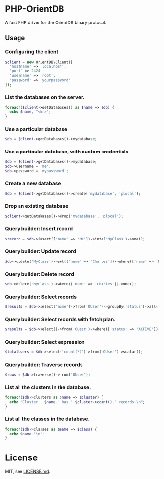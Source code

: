 # PHP-OrientDB

A fast PHP driver for the OrientDB binary protocol.


## Usage

### Configuring the client

```php
$client = new OrientDB\Client([
  'hostname' => 'localhost',
  'port' => 2424,
  'username' => 'root',
  'password' => 'yourpassword'
]);
```

### List the databases on the server.

```php
foreach($client->getDatabases() as $name => $db) {
  echo $name, "<br>";
}
```

### Use a particular database

```php
$db = $client->getDatabases()->mydatabase;
```

### Use a particular database, with custom credentials

```php
$db = $client->getDatabases()->mydatabase;
$db->username = 'me';
$db->password = 'mypassword';
```

### Create a new database

```php
$db = $client->getDatabases()->create('mydatabase', 'plocal');
```

### Drop an existing database

```php
$client->getDatabases()->drop('mydatabase', 'plocal');
```

### Query builder: Insert record

```php
$record = $db->insert(['name' => 'Me'])->into('MyClass')->one();
```

### Query builder: Update record

```php
$db->update('MyClass')->set(['name' => 'Charles'])->where(['name' => 'Me'])->one();
```

### Query builder: Delete record

```php
$db->delete('MyClass')->where(['name' => 'Charles'])->one();
```

### Query builder: Select records

```php
$results = $db->select('name')->from('OUser')->groupBy('status')->all();
```
### Query builder: Select records with fetch plan.

```php
$results = $db->select()->from('OUser')->where(['status' => 'ACTIVE'])->fetch(['roles' => 2])->all();
```

### Query builder: Select expression

```php
$totalUsers = $db->select('count(*)')->from('OUser')->scalar();
```

### Query builder: Traverse records

```php
$rows = $db->traverse()->from('OUser');
```


### List all the clusters in the database.

```php
foreach($db->clusters as $name => $cluster) {
  echo 'Cluster '.$name.' has '.$cluster->count()." records.\n";
}
```

### List all the classes in the database.

```php
foreach($db->classes as $name => $class) {
  echo $name."\n";
}
```


# License

MIT, see [LICENSE.md](./LICENSE.md).
